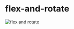 # flex-and-rotate
![flex and rotate](https://user-images.githubusercontent.com/106431721/213748736-c160709d-16c6-4a7a-8729-131553a57d04.jpg)
